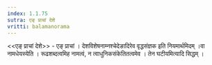 ```yaml
---
index: 1.1.75
sutra: एङ् प्राचां देशे
vritti: balamanorama
---
```


<<एङ् प्राचां देशे>> - एङ् प्राचां । देशविशेषनाम्नश्चेदेङादिरेव वृद्धसंज्ञक इति नियमार्थमिदम् ।वा नामधेयस्येति । रूढशब्दत्वमिह नामत्वं, न त्वाधुनिकसंकेतितत्वमेव । तेन घटीयमित्यादि सिद्धम् । 